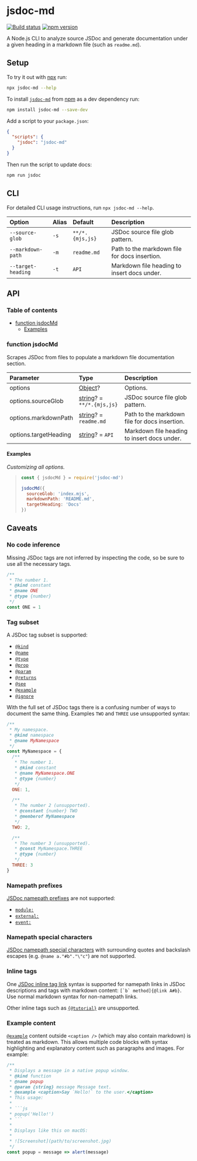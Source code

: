 # jsdoc-md

[![Build status](https://travis-ci.org/jaydenseric/jsdoc-md.svg?branch=master)](https://travis-ci.org/jaydenseric/jsdoc-md) [![npm version](https://badgen.net/npm/v/jsdoc-md)](https://npm.im/jsdoc-md)

A Node.js CLI to analyze source JSDoc and generate documentation under a given heading in a markdown file (such as `readme.md`).

## Setup

To try it out with [npx](https://npm.im/npx) run:

```sh
npx jsdoc-md --help
```

To install [`jsdoc-md`](https://npm.im/jsdoc-md) from [npm](https://npmjs.com) as a dev dependency run:

```sh
npm install jsdoc-md --save-dev
```

Add a script to your `package.json`:

```json
{
  "scripts": {
    "jsdoc": "jsdoc-md"
  }
}
```

Then run the script to update docs:

```sh
npm run jsdoc
```

## CLI

For detailed CLI usage instructions, run `npx jsdoc-md --help`.

| Option             | Alias | Default         | Description                                   |
| :----------------- | :---- | :-------------- | :-------------------------------------------- |
| `--source-glob`    | `-s`  | `**/*.{mjs,js}` | JSDoc source file glob pattern.               |
| `--markdown-path`  | `-m`  | `readme.md`     | Path to the markdown file for docs insertion. |
| `--target-heading` | `-t`  | `API`           | Markdown file heading to insert docs under.   |

## API

### Table of contents

- [function jsdocMd](#function-jsdocmd)
  - [Examples](#examples)

### function jsdocMd

Scrapes JSDoc from files to populate a markdown file documentation section.

| Parameter             | Type                                                                                                  | Description                                   |
| :-------------------- | :---------------------------------------------------------------------------------------------------- | :-------------------------------------------- |
| options               | [Object](https://developer.mozilla.org/javascript/reference/global_objects/object)?                   | Options.                                      |
| options.sourceGlob    | [string](https://developer.mozilla.org/javascript/reference/global_objects/string)? = `**/*.{mjs,js}` | JSDoc source file glob pattern.               |
| options.markdownPath  | [string](https://developer.mozilla.org/javascript/reference/global_objects/string)? = `readme.md`     | Path to the markdown file for docs insertion. |
| options.targetHeading | [string](https://developer.mozilla.org/javascript/reference/global_objects/string)? = `API`           | Markdown file heading to insert docs under.   |

#### Examples

_Customizing all options._

> ```js
> const { jsdocMd } = require('jsdoc-md')
>
> jsdocMd({
>   sourceGlob: 'index.mjs',
>   markdownPath: 'README.md',
>   targetHeading: 'Docs'
> })
> ```

## Caveats

### No code inference

Missing JSDoc tags are not inferred by inspecting the code, so be sure to use all the necessary tags.

```js
/**
 * The number 1.
 * @kind constant
 * @name ONE
 * @type {number}
 */
const ONE = 1
```

### Tag subset

A JSDoc tag subset is supported:

- [`@kind`](http://usejsdoc.org/tags-kind.html)
- [`@name`](http://usejsdoc.org/tags-name.html)
- [`@type`](http://usejsdoc.org/tags-type.html)
- [`@prop`](http://usejsdoc.org/tags-property.html)
- [`@param`](http://usejsdoc.org/tags-param.html)
- [`@returns`](http://usejsdoc.org/tags-returns.html)
- [`@see`](http://usejsdoc.org/tags-see.html)
- [`@example`](http://usejsdoc.org/tags-example.html)
- [`@ignore`](http://usejsdoc.org/tags-ignore.html)

With the full set of JSDoc tags there is a confusing number of ways to document the same thing. Examples `TWO` and `THREE` use unsupported syntax:

```js
/**
 * My namespace.
 * @kind namespace
 * @name MyNamespace
 */
const MyNamespace = {
  /**
   * The number 1.
   * @kind constant
   * @name MyNamespace.ONE
   * @type {number}
   */
  ONE: 1,

  /**
   * The number 2 (unsupported).
   * @constant {number} TWO
   * @memberof MyNamespace
   */
  TWO: 2,

  /**
   * The number 3 (unsupported).
   * @const MyNamespace.THREE
   * @type {number}
   */
  THREE: 3
}
```

### Namepath prefixes

[JSDoc namepath prefixes](http://usejsdoc.org/about-namepaths.html) are not supported:

- [`module:`](http://usejsdoc.org/tags-module.html)
- [`external:`](http://usejsdoc.org/tags-external.html)
- [`event:`](http://usejsdoc.org/tags-event.html)

### Namepath special characters

[JSDoc namepath special characters](http://usejsdoc.org/about-namepaths.html) with surrounding quotes and backslash escapes (e.g. `@name a."#b"."\"c"`) are not supported.

### Inline tags

One [JSDoc inline tag link](http://usejsdoc.org/tags-inline-link.html) syntax is supported for namepath links in JSDoc descriptions and tags with markdown content: `` [`b` method]{@link A#b} ``. Use normal markdown syntax for non-namepath links.

Other inline tags such as [`{@tutorial}`](http://usejsdoc.org/tags-inline-tutorial.html) are unsupported.

### Example content

[`@example`](http://usejsdoc.org/tags-example.html) content outside `<caption />` (which may also contain markdown) is treated as markdown. This allows multiple code blocks with syntax highlighting and explanatory content such as paragraphs and images. For example:

````js
/**
 * Displays a message in a native popup window.
 * @kind function
 * @name popup
 * @param {string} message Message text.
 * @example <caption>Say `Hello!` to the user.</caption>
 * This usage:
 *
 * ```js
 * popup('Hello!')
 * ```
 *
 * Displays like this on macOS:
 *
 * ![Screenshot](path/to/screenshot.jpg)
 */
const popup = message => alert(message)
````
